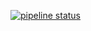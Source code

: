 [![pipeline status](http://gitlab.leitat.org/leitat-robotics/ros_vscode/badges/noetic/pipeline.svg)](http://gitlab.leitat.org/leitat-robotics/ros_vscode/-/commits/noetic)